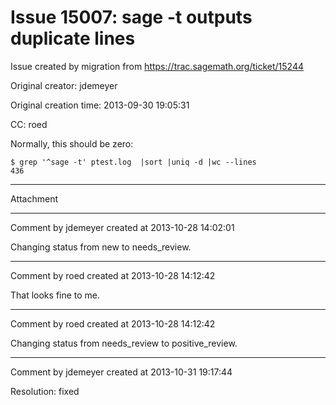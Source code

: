 # Issue 15007: sage -t outputs duplicate lines

Issue created by migration from https://trac.sagemath.org/ticket/15244

Original creator: jdemeyer

Original creation time: 2013-09-30 19:05:31

CC:  roed

Normally, this should be zero:

```
$ grep '^sage -t' ptest.log  |sort |uniq -d |wc --lines
436
```



---

Attachment


---

Comment by jdemeyer created at 2013-10-28 14:02:01

Changing status from new to needs_review.


---

Comment by roed created at 2013-10-28 14:12:42

That looks fine to me.


---

Comment by roed created at 2013-10-28 14:12:42

Changing status from needs_review to positive_review.


---

Comment by jdemeyer created at 2013-10-31 19:17:44

Resolution: fixed
